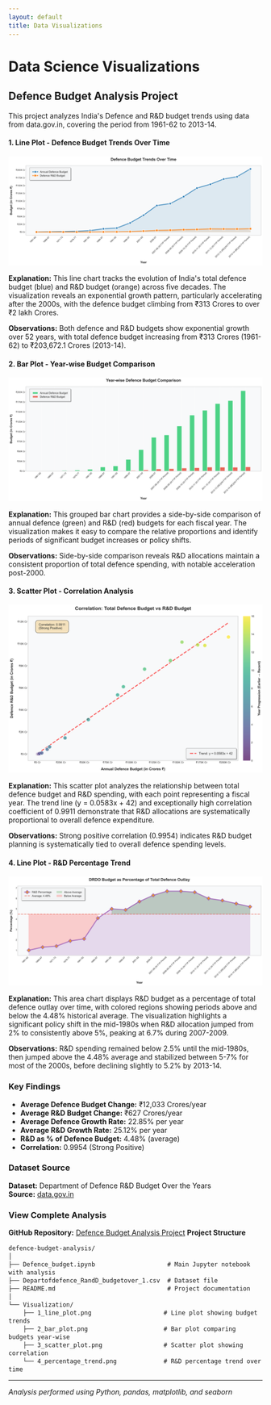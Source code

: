 ```yaml
---
layout: default
title: Data Visualizations
---
```

# Data Science Visualizations
## Defence Budget Analysis Project
This project analyzes India's Defence and R&D budget trends using data from data.gov.in, covering the period from 1961-62 to 2013-14.

#### 1. Line Plot - Defence Budget Trends Over Time
<img src="https://raw.githubusercontent.com/Shubhamghodake000/Defence_budget_visualization_project/main/visualization/1_line_plot.png" alt="Defence Budget Trends">

**Explanation:** This line chart tracks the evolution of India's total defence budget (blue) and R&D budget (orange) across five decades. The visualization reveals an exponential growth pattern, particularly accelerating after the 2000s, with the defence budget climbing from ₹313 Crores to over ₹2 lakh Crores.

**Observations:** Both defence and R&D budgets show exponential growth over 52 years, with total defence budget increasing from ₹313 Crores (1961-62) to ₹203,672.1 Crores (2013-14).

#### 2. Bar Plot - Year-wise Budget Comparison
<img src="https://raw.githubusercontent.com/Shubhamghodake000/Defence_budget_visualization_project/main/visualization/2_bar_plot.png" alt="Year-wise Comparison">

**Explanation:** This grouped bar chart provides a side-by-side comparison of annual defence (green) and R&D (red) budgets for each fiscal year. The visualization makes it easy to compare the relative proportions and identify periods of significant budget increases or policy shifts.

**Observations:** Side-by-side comparison reveals R&D allocations maintain a consistent proportion of total defence spending, with notable acceleration post-2000.

#### 3. Scatter Plot - Correlation Analysis
<img src="https://raw.githubusercontent.com/Shubhamghodake000/Defence_budget_visualization_project/main/visualization/3_scatter_plot.png" alt="Correlation Analysis">

**Explanation:** This scatter plot analyzes the relationship between total defence budget and R&D spending, with each point representing a fiscal year. The trend line (y = 0.0583x + 42) and exceptionally high correlation coefficient of 0.9911 demonstrate that R&D allocations are systematically proportional to overall defence expenditure.

**Observations:** Strong positive correlation (0.9954) indicates R&D budget planning is systematically tied to overall defence spending levels.

#### 4. Line Plot - R&D Percentage Trend
<img src="https://raw.githubusercontent.com/Shubhamghodake000/Defence_budget_visualization_project/main/visualization/4_percentage_trend.png" alt="R&D Percentage Trend">

**Explanation:** This area chart displays R&D budget as a percentage of total defence outlay over time, with colored regions showing periods above and below the 4.48% historical average. The visualization highlights a significant policy shift in the mid-1980s when R&D allocation jumped from 2% to consistently above 5%, peaking at 6.7% during 2007-2009.

**Observations:** R&D spending remained below 2.5% until the mid-1980s, then jumped above the 4.48% average and stabilized between 5-7% for most of the 2000s, before declining slightly to 5.2% by 2013-14.

### Key Findings
- **Average Defence Budget Change:** ₹12,033 Crores/year
- **Average R&D Budget Change:** ₹627 Crores/year
- **Average Defence Growth Rate:** 22.85% per year
- **Average R&D Growth Rate:** 25.12% per year
- **R&D as % of Defence Budget:** 4.48% (average)
- **Correlation:** 0.9954 (Strong Positive)

### Dataset Source
**Dataset:** Department of Defence R&D Budget Over the Years  
**Source:** [data.gov.in](https://data.gov.in/)

### View Complete Analysis
**GitHub Repository:** [Defence Budget Analysis Project](https://github.com/Shubhamghodake000/Defence_budget_visualization_project)
**Project Structure**
```
defence-budget-analysis/
│
├── Defence_budget.ipynb                    # Main Jupyter notebook with analysis
├── Departofdefence_RandD_budgetover_1.csv  # Dataset file
├── README.md                               # Project documentation
│
└── Visualization/                                  
    ├── 1_line_plot.png                    # Line plot showing budget trends
    ├── 2_bar_plot.png                     # Bar plot comparing budgets year-wise
    ├── 3_scatter_plot.png                 # Scatter plot showing correlation
    └── 4_percentage_trend.png             # R&D percentage trend over time
```
---
*Analysis performed using Python, pandas, matplotlib, and seaborn*
